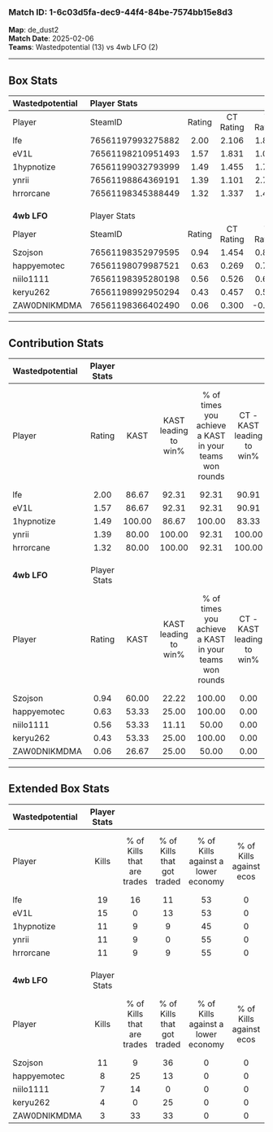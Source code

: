 ### Match ID: 1-6c03d5fa-dec9-44f4-84be-7574bb15e8d3  
**Map**: de_dust2  
**Match Date**: 2025-02-06  
**Teams**: Wastedpotential (13) vs 4wb LFO (2)  

---  

## Box Stats  

| **Wastedpotential** | Player Stats      |        |           |          |        |       |       |         |        |      |     |
| :- | :- | :-: | :-: | :-: | :-: | :-: | :-: | :-: | :-: | :-: | :-: |
| Player              | SteamID           | Rating | CT Rating | T Rating |  KAST  |  ADR  | Kills | Assists | Deaths | K/D  | HS% |
| lfe                 | 76561197993275882 |  2.00  |   2.106   |  1.875   | 86.67  | 116.7 |  19   |    3    |   5    | 3.80 | 63  |
| eV1L                | 76561198210951493 |  1.57  |   1.831   |  1.072   | 86.67  | 86.9  |  15   |    3    |   8    | 1.88 | 53  |
| 1hypnotize          | 76561199032793999 |  1.49  |   1.455   |  1.799   | 100.00 | 93.9  |  11   |    7    |   8    | 1.38 | 45  |
| ynrii               | 76561198864369191 |  1.39  |   1.101   |  2.717   | 80.00  | 92.0  |  11   |    4    |   6    | 1.83 | 45  |
| hrrorcane           | 76561198345388449 |  1.32  |   1.337   |  1.475   | 80.00  | 73.3  |  11   |    3    |   6    | 1.83 | 63  |
|                     |                   |        |           |          |        |       |       |         |        |      |     |
|                     |                   |        |           |          |        |       |       |         |        |      |     |
|                     |                   |        |           |          |        |       |       |         |        |      |     |
| **4wb LFO**         | Player Stats      |        |           |          |        |       |       |         |        |      |     |
| Player              | SteamID           | Rating | CT Rating | T Rating |  KAST  |  ADR  | Kills | Assists | Deaths | K/D  | HS% |
| Szojson             | 76561198352979595 |  0.94  |   1.454   |  0.852   | 60.00  | 69.5  |  11   |    1    |   12   | 0.92 | 45  |
| happyemotec         | 76561198079987521 |  0.63  |   0.269   |  0.770   | 53.33  | 66.5  |   8   |    1    |   14   | 0.57 | 100 |
| niilo1111           | 76561198395280198 |  0.56  |   0.526   |  0.698   | 53.33  | 48.9  |   7   |    1    |   13   | 0.54 | 85  |
| keryu262            | 76561198992950294 |  0.43  |   0.457   |  0.559   | 53.33  | 55.9  |   4   |    5    |   13   | 0.31 | 75  |
| ZAW0DNIKMDMA        | 76561198366402490 |  0.06  |   0.300   |  -0.003  | 26.67  | 46.3  |   3   |    2    |   15   | 0.20 | 66  |
---  

## Contribution Stats  

| **Wastedpotential** | Player Stats |        |                      |                                                        |                           |                                                             |                          |                                                            |
| :- | :-: | :-: | :-: | :-: | :-: | :-: | :-: | :-: |
| Player              |    Rating    |  KAST  | KAST leading to win% | % of times you achieve a KAST in your teams won rounds | CT - KAST leading to win% | CT - % of times you achieve a KAST in your teams won rounds | T - KAST leading to win% | T - % of times you achieve a KAST in your teams won rounds |
| lfe                 |     2.00     | 86.67  |        92.31         |                         92.31                          |           90.91           |                           100.00                            |          100.00          |                           66.67                            |
| eV1L                |     1.57     | 86.67  |        92.31         |                         92.31                          |           90.91           |                           100.00                            |          100.00          |                           66.67                            |
| 1hypnotize          |     1.49     | 100.00 |        86.67         |                         100.00                         |           83.33           |                           100.00                            |          100.00          |                           100.00                           |
| ynrii               |     1.39     | 80.00  |        100.00        |                         92.31                          |          100.00           |                            90.00                            |          100.00          |                           100.00                           |
| hrrorcane           |     1.32     | 80.00  |        100.00        |                         92.31                          |          100.00           |                            90.00                            |          100.00          |                           100.00                           |
|                     |              |        |                      |                                                        |                           |                                                             |                          |                                                            |
|                     |              |        |                      |                                                        |                           |                                                             |                          |                                                            |
|                     |              |        |                      |                                                        |                           |                                                             |                          |                                                            |
| **4wb LFO**         | Player Stats |        |                      |                                                        |                           |                                                             |                          |                                                            |
| Player              |    Rating    |  KAST  | KAST leading to win% | % of times you achieve a KAST in your teams won rounds | CT - KAST leading to win% | CT - % of times you achieve a KAST in your teams won rounds | T - KAST leading to win% | T - % of times you achieve a KAST in your teams won rounds |
| Szojson             |     0.94     | 60.00  |        22.22         |                         100.00                         |           0.00            |                            0.00                             |          28.57           |                           100.00                           |
| happyemotec         |     0.63     | 53.33  |        25.00         |                         100.00                         |           0.00            |                            0.00                             |          28.57           |                           100.00                           |
| niilo1111           |     0.56     | 53.33  |        11.11         |                         50.00                          |           0.00            |                            0.00                             |          14.29           |                           50.00                            |
| keryu262            |     0.43     | 53.33  |        25.00         |                         100.00                         |           0.00            |                            0.00                             |          33.33           |                           100.00                           |
| ZAW0DNIKMDMA        |     0.06     | 26.67  |        25.00         |                         50.00                          |           0.00            |                            0.00                             |          33.33           |                           50.00                            |
---  

## Extended Box Stats  

| **Wastedpotential** | Player Stats |                            |                            |                                    |                         |                              |                                 |        |                             |                                     |                          |                               |                            |
| :- | :-: | :-: | :-: | :-: | :-: | :-: | :-: | :-: | :-: | :-: | :-: | :-: | :-: |
| Player              |    Kills     | % of Kills that are trades | % of Kills that got traded | % of Kills against a lower economy | % of Kills against ecos | % of Kills that are flawless | % of Kills that are close duels | Deaths | % of Deaths that get traded | % of Deaths against a lower economy | % of Deaths against ecos | % of Deaths that are flawless | % of Deaths that are close |
| lfe                 |      19      |             16             |             11             |                 53                 |            0            |              58              |                0                |   5    |             20              |                 60                  |            0             |              80               |             20             |
| eV1L                |      15      |             0              |             13             |                 53                 |            0            |              60              |                7                |   8    |             38              |                 63                  |            0             |              88               |             13             |
| 1hypnotize          |      11      |             9              |             9              |                 45                 |            0            |              55              |                9                |   8    |             13              |                 38                  |            0             |              50               |             0              |
| ynrii               |      11      |             9              |             0              |                 55                 |            0            |              82              |                0                |   6    |             17              |                 50                  |            0             |              50               |             17             |
| hrrorcane           |      11      |             9              |             9              |                 55                 |            0            |              73              |                9                |   6    |             17              |                 67                  |            0             |              67               |             33             |
|                     |              |                            |                            |                                    |                         |                              |                                 |        |                             |                                     |                          |                               |                            |
|                     |              |                            |                            |                                    |                         |                              |                                 |        |                             |                                     |                          |                               |                            |
|                     |              |                            |                            |                                    |                         |                              |                                 |        |                             |                                     |                          |                               |                            |
| **4wb LFO**         | Player Stats |                            |                            |                                    |                         |                              |                                 |        |                             |                                     |                          |                               |                            |
| Player              |    Kills     | % of Kills that are trades | % of Kills that got traded | % of Kills against a lower economy | % of Kills against ecos | % of Kills that are flawless | % of Kills that are close duels | Deaths | % of Deaths that get traded | % of Deaths against a lower economy | % of Deaths against ecos | % of Deaths that are flawless | % of Deaths that are close |
| Szojson             |      11      |             9              |             36             |                 0                  |            0            |              73              |                9                |   12   |              8              |                  0                  |            0             |              75               |             0              |
| happyemotec         |      8       |             25             |             13             |                 0                  |            0            |              63              |               13                |   14   |              7              |                  0                  |            0             |              71               |             0              |
| niilo1111           |      7       |             14             |             0              |                 0                  |            0            |              57              |               43                |   13   |              8              |                  0                  |            0             |              69               |             0              |
| keryu262            |      4       |             0              |             25             |                 0                  |            0            |             100              |                0                |   13   |             23              |                  0                  |            0             |              69               |             8              |
| ZAW0DNIKMDMA        |      3       |             33             |             33             |                 0                  |            0            |              67              |                0                |   15   |              0              |                  0                  |            0             |              47               |             13             |
